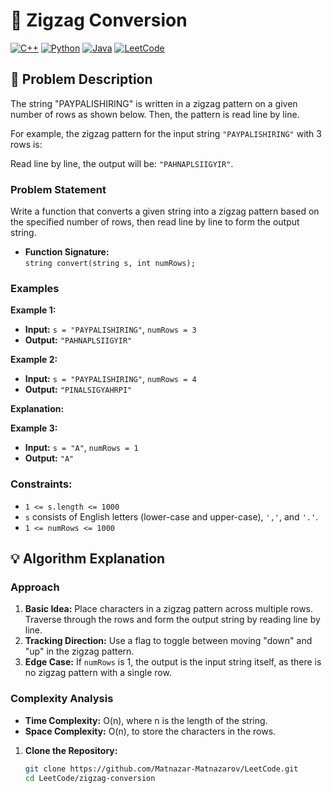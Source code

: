 # 🚀 Zigzag Conversion

[![C++](https://img.shields.io/badge/C%2B%2B-%238732bf.svg?style=for-the-badge&logo=cplusplus&logoColor=white)](https://en.wikipedia.org/wiki/C%2B%2B)
[![Python](https://img.shields.io/badge/Python-%233877ab.svg?style=for-the-badge&logo=python&logoColor=white)](https://www.python.org/)
[![Java](https://img.shields.io/badge/Java-%23007396.svg?style=for-the-badge&logo=java&logoColor=white)](https://www.java.com/)
[![LeetCode](https://img.shields.io/badge/LeetCode-Medium-orange?style=for-the-badge)](https://leetcode.com/problems/zigzag-conversion/)
## 📝 Problem Description

The string "PAYPALISHIRING" is written in a zigzag pattern on a given number of rows as shown below. Then, the pattern is read line by line.

For example, the zigzag pattern for the input string `"PAYPALISHIRING"` with 3 rows is:


Read line by line, the output will be: `"PAHNAPLSIIGYIR"`.

### Problem Statement

Write a function that converts a given string into a zigzag pattern based on the specified number of rows, then read line by line to form the output string.

- **Function Signature:**  
  `string convert(string s, int numRows);`

### Examples

**Example 1:**
- **Input:** `s = "PAYPALISHIRING"`, `numRows = 3`
- **Output:** `"PAHNAPLSIIGYIR"`

**Example 2:**
- **Input:** `s = "PAYPALISHIRING"`, `numRows = 4`
- **Output:** `"PINALSIGYAHRPI"`

**Explanation:**

**Example 3:**
- **Input:** `s = "A"`, `numRows = 1`
- **Output:** `"A"`

### Constraints:
- `1 <= s.length <= 1000`
- `s` consists of English letters (lower-case and upper-case), `','`, and `'.'`.
- `1 <= numRows <= 1000`

## 💡 Algorithm Explanation

### Approach

1. **Basic Idea:** Place characters in a zigzag pattern across multiple rows. Traverse through the rows and form the output string by reading line by line.
2. **Tracking Direction:** Use a flag to toggle between moving "down" and "up" in the zigzag pattern.
3. **Edge Case:** If `numRows` is 1, the output is the input string itself, as there is no zigzag pattern with a single row.

### Complexity Analysis
- **Time Complexity:** O(n), where n is the length of the string.
- **Space Complexity:** O(n), to store the characters in the rows.

1. **Clone the Repository:**
   ```bash
   git clone https://github.com/Matnazar-Matnazarov/LeetCode.git
   cd LeetCode/zigzag-conversion
